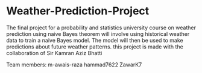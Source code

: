 # Weather-Prediction-Project
The final project for a probability and statistics university course on weather prediction using naive Bayes theorem will involve using historical weather data to train a naive Bayes model. The model will then be used to make predictions about future weather patterns. this project is made with the collaboration of Sir Kamran Aziz Bhatti

Team members:
m-awais-raza
hammad7622
ZawarK7

